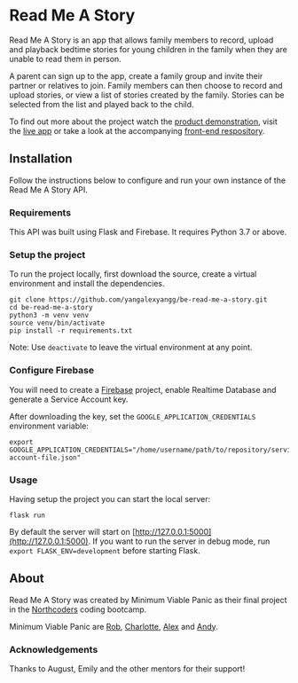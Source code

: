 # Read Me A Story

Read Me A Story is an app that allows family members to record, upload and playback bedtime stories for young children in the family when they are unable to read them in person.

A parent can sign up to the app, create a family group and invite their partner or relatives to join. Family members can then choose to record and upload stories, or view a list of stories created by the family. Stories can be selected from the list and played back to the child.

To find out more about the project watch the [product demonstration](#), visit the [live app](#) or take a look at the accompanying [front-end respository](https://github.com/yangalexyangg/fe-read-me-a-story/).

## Installation

Follow the instructions below to configure and run your own instance of the Read Me A Story API.

### Requirements

This API was built using Flask and Firebase. It requires Python 3.7 or above.

### Setup the project

To run the project locally, first download the source, create a virtual environment and install the dependencies.

```
git clone https://github.com/yangalexyangg/be-read-me-a-story.git
cd be-read-me-a-story
python3 -m venv venv
source venv/bin/activate
pip install -r requirements.txt
```

Note: Use `deactivate` to leave the virtual environment at any point.

### Configure Firebase

You will need to create a [Firebase](https://firebase.google.com/) project, enable Realtime Database and generate a Service Account key.

After downloading the key, set the `GOOGLE_APPLICATION_CREDENTIALS` environment variable:

```
export GOOGLE_APPLICATION_CREDENTIALS="/home/username/path/to/repository/service-account-file.json"
```

### Usage

Having setup the project you can start the local server:

```
flask run
```

By default the server will start on [http://127.0.0.1:5000](http://127.0.0.1:5000). If you want to run the server in debug mode, run `export FLASK_ENV=development` before starting Flask.

## About

Read Me A Story was created by Minimum Viable Panic as their final project in the [Northcoders](https://northcoders.com) coding bootcamp.

Minimum Viable Panic are [Rob](https://github.com/RobParry6/), [Charlotte](https://github.com/321jellyfish/), [Alex](https://github.com/yangalexyangg/) and [Andy](https://github.com/akflds/).

### Acknowledgements

Thanks to August, Emily and the other mentors for their support!
